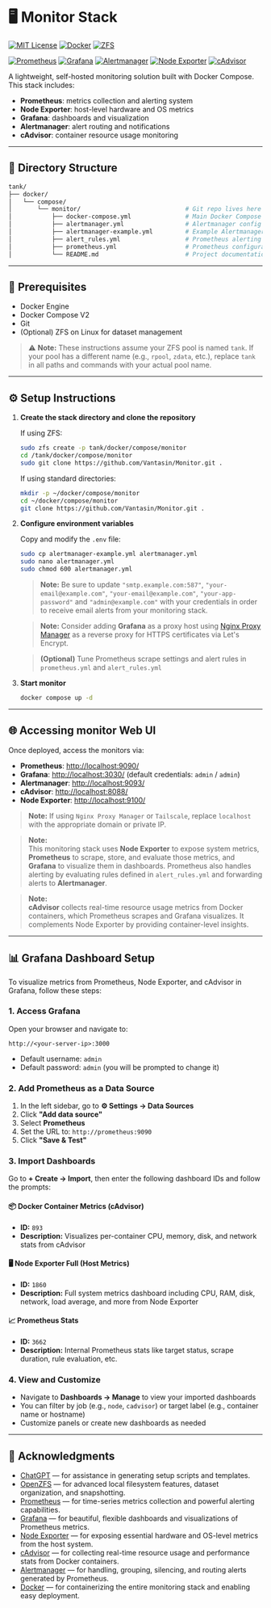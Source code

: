 # 🖥️ Monitor Stack

[![MIT License](https://img.shields.io/github/license/Vantasin/Monitor?style=flat-square)](LICENSE)
[![Docker](https://img.shields.io/badge/Docker-compose-2496ED?logo=docker&logoColor=white&style=flat-square)](https://www.docker.com/)
[![ZFS](https://img.shields.io/badge/ZFS-OpenZFS-blue?style=flat-square)](https://openzfs.org/)

[![Prometheus](https://img.shields.io/badge/Prometheus-metrics-orange?logo=prometheus&style=flat-square)](https://prometheus.io/)
[![Grafana](https://img.shields.io/badge/Grafana-dashboard-yellow?logo=grafana&style=flat-square)](https://grafana.com/)
[![Alertmanager](https://img.shields.io/badge/Alertmanager-alerting-critical?style=flat-square)](https://prometheus.io/docs/alerting/latest/alertmanager/)
[![Node Exporter](https://img.shields.io/badge/Node--Exporter-host%20metrics-lightgrey?style=flat-square)](https://github.com/prometheus/node_exporter)
[![cAdvisor](https://img.shields.io/badge/cAdvisor-container%20metrics-blue?style=flat-square)](https://github.com/google/cadvisor)

A lightweight, self-hosted monitoring solution built with Docker Compose. This stack includes:

* **Prometheus**: metrics collection and alerting system
* **Node Exporter**: host-level hardware and OS metrics
* **Grafana**: dashboards and visualization
* **Alertmanager**: alert routing and notifications
* **cAdvisor**: container resource usage monitoring

---

## 📁 Directory Structure

```bash
tank/
├── docker/
│   └── compose/
│       └── monitor/                             # Git repo lives here
│           ├── docker-compose.yml               # Main Docker Compose config
│           ├── alertmanager.yml                 # Alertmanager config with real secrets (gitignored!)
│           ├── alertmanager-example.yml         # Example Alertmanager config with email settings
│           ├── alert_rules.yml                  # Prometheus alerting rules file
│           ├── prometheus.yml                   # Prometheus configuration (scrape targets, alert rules, etc.)
│           └── README.md                        # Project documentation (This file)
```

---

## 🧰 Prerequisites

* Docker Engine
* Docker Compose V2
* Git
* (Optional) ZFS on Linux for dataset management

> ⚠️ **Note:** These instructions assume your ZFS pool is named `tank`. If your pool has a different name (e.g., `rpool`, `zdata`, etc.), replace `tank` in all paths and commands with your actual pool name.

---

## ⚙️ Setup Instructions

1. **Create the stack directory and clone the repository**

   If using ZFS:
   ```bash
   sudo zfs create -p tank/docker/compose/monitor
   cd /tank/docker/compose/monitor
   sudo git clone https://github.com/Vantasin/Monitor.git .
   ```

   If using standard directories:
   ```bash
   mkdir -p ~/docker/compose/monitor
   cd ~/docker/compose/monitor
   git clone https://github.com/Vantasin/Monitor.git .
   ```

2. **Configure environment variables**

   Copy and modify the `.env` file:

   ```bash
   sudo cp alertmanager-example.yml alertmanager.yml
   sudo nano alertmanager.yml
   sudo chmod 600 alertmanager.yml
   ```

   > **Note:** Be sure to update `"smtp.example.com:587"`, `"your-email@example.com"`, `"your-email@example.com"`, `"your-app-password"` and `"admin@example.com"` with your credentials in order to receive email alerts from your monitoring stack.

   > **Note:** Consider adding **Grafana** as a proxy host using [Nginx Proxy Manager](https://github.com/Vantasin/Nginx-Proxy-Manager.git) as a reverse proxy for HTTPS certificates via Let's Encrypt.

   > **(Optional)** Tune Prometheus scrape settings and alert rules in `prometheus.yml` and `alert_rules.yml`

3. **Start monitor**

   ```bash
   docker compose up -d
   ```

---

## 🌐 Accessing monitor Web UI

Once deployed, access the monitors via:

* **Prometheus**:  [http://localhost:9090/](http://localhost:9090/)
* **Grafana**:     [http://localhost:3030/](http://localhost:3030/) (default credentials: `admin` / `admin`)
* **Alertmanager**: [http://localhost:9093/](http://localhost:9093/)
* **cAdvisor**:    [http://localhost:8088/](http://localhost:8088/)
* **Node Exporter**: [http://localhost:9100/](http://localhost:9100/)

> **Note:** If using `Nginx Proxy Manager` or `Tailscale`, replace `localhost` with the appropriate domain or private IP.

> **Note:**  
> This monitoring stack uses **Node Exporter** to expose system metrics, **Prometheus** to scrape, store, and evaluate those metrics, and **Grafana** to visualize them in dashboards. Prometheus also handles alerting by evaluating rules defined in `alert_rules.yml` and forwarding alerts to **Alertmanager**.

> **Note:**  
> **cAdvisor** collects real-time resource usage metrics from Docker containers, which Prometheus scrapes and Grafana visualizes. It complements Node Exporter by providing container-level insights.

---

## 📊 Grafana Dashboard Setup

To visualize metrics from Prometheus, Node Exporter, and cAdvisor in Grafana, follow these steps:

### 1. Access Grafana
Open your browser and navigate to:

`http://<your-server-ip>:3000`

- Default username: `admin`
- Default password: `admin` (you will be prompted to change it)

### 2. Add Prometheus as a Data Source

1. In the left sidebar, go to **⚙️ Settings → Data Sources**
2. Click **"Add data source"**
3. Select **Prometheus**
4. Set the URL to: `http://prometheus:9090`
5. Click **"Save & Test"**

### 3. Import Dashboards

Go to **+ Create → Import**, then enter the following dashboard IDs and follow the prompts:

#### 📦 Docker Container Metrics (cAdvisor)
- **ID:** `893`
- **Description:** Visualizes per-container CPU, memory, disk, and network stats from cAdvisor

#### 🖥️ Node Exporter Full (Host Metrics)
- **ID:** `1860`
- **Description:** Full system metrics dashboard including CPU, RAM, disk, network, load average, and more from Node Exporter

#### 📈 Prometheus Stats
- **ID:** `3662`
- **Description:** Internal Prometheus stats like target status, scrape duration, rule evaluation, etc.

### 4. View and Customize
- Navigate to **Dashboards → Manage** to view your imported dashboards
- You can filter by job (e.g., `node`, `cadvisor`) or target label (e.g., container name or hostname)
- Customize panels or create new dashboards as needed

---

## 🙏 Acknowledgments

- [ChatGPT](https://openai.com/chatgpt) — for assistance in generating setup scripts and templates.
- [OpenZFS](https://openzfs.org/) — for advanced local filesystem features, dataset organization, and snapshotting.
- [Prometheus](https://prometheus.io/) — for time-series metrics collection and powerful alerting capabilities.
- [Grafana](https://grafana.com/) — for beautiful, flexible dashboards and visualizations of Prometheus metrics.
- [Node Exporter](https://github.com/prometheus/node_exporter) — for exposing essential hardware and OS-level metrics from the host system.
- [cAdvisor](https://github.com/google/cadvisor) — for collecting real-time resource usage and performance stats from Docker containers.
- [Alertmanager](https://prometheus.io/docs/alerting/latest/alertmanager/) — for handling, grouping, silencing, and routing alerts generated by Prometheus.
- [Docker](https://www.docker.com/) — for containerizing the entire monitoring stack and enabling easy deployment.

